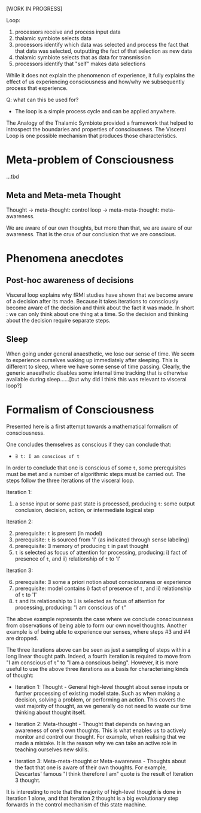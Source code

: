 [WORK IN PROGRESS]

Loop:
1. processors receive and process input data
2. thalamic symbiote selects data
3. processors identify which data was selected and process the fact that that data was selected, outputting the fact of that selection as new data
4. thalamic symbiote selects that as data for transmission
5. processors identify that "self" makes data selections

While it does not explain the phenomenon of experience, it fully explains the effect of us experiencing consciousness and how/why we subsequently process that experience.

Q: what can this be used for?
* The loop is a simple process cycle and can be applied anywhere.

The Analogy of the Thalamic Symbiote provided a framework that helped to introspect the boundaries and properties of consciousness. The Visceral Loop is one possible mechanism that produces those characteristics.

# Meta-problem of Consciousness
...tbd


## Meta and Meta-meta Thought
Thought -> meta-thought: control loop -> meta-meta-thought: meta-awareness. 

We are aware of our own thoughts, but more than that, we are aware of our awareness. That is the crux of our conclusion that we are conscious.

# Phenomena anecdotes
## Post-hoc awareness of decisions
Visceral loop explains why fRMI studies have shown that we become aware of a decision after its made. Because it takes iterations to consciously become aware of the decision and think about the fact it was made. In short : we can only think about one thing at a time. So the decision and thinking about the decision require separate steps. 

## Sleep
When going under general anaesthetic, we lose our sense of time. We seem to experience ourselves waking up immediately after sleeping. This is different to sleep, where we have some sense of time passing. Clearly, the generic anaesthetic disables some internal time tracking that is otherwise available during sleep......[but why did I think this was relevant to visceral loop?]

# Formalism of Consciousness
Presented here is a first attempt towards a mathematical formalism of consciousness.

One concludes themselves as conscious if they can conclude that:
* `∃ t: I am conscious of t`

In order to conclude that one is conscious of some `t`, some prerequisites must be met and a number of algorithmic steps must be carried out. The steps follow the three iterations of the visceral loop.

Iteration 1:

1. a sense input or some past state is processed, producing `t`: some output conclusion, decision, action, or intermediate logical step

Iteration 2:

2. prerequisite: `t` is present (in model)
3. prerequisite: `t` is sourced from 'I' (as indicated through sense labeling)
4. prerequisite: ∃ memory of producing `t` in past thought
5. `t` is selected as focus of attention for processing, producing: i) fact of presence of `t`, and ii) relationship of `t` to 'I'

Iteration 3:

6. prerequisite: ∃ some a priori notion about consciousness or experience
7. prerequisite: model contains i) fact of presence of `t`, and ii) relationship of `t` to 'I'
8. `t` and its relationship to `I` is selected as focus of attention for processing, producing: "I am conscious of `t`"

The above example represents the case where we conclude consciousness from observations of being able to form our own novel thoughts. Another example is of being able to experience our senses, where steps #3 and #4 are dropped.

The three iterations above can be seen as just a sampling of steps within a long linear thought path. Indeed, a fourth iteration is required to move from "I am conscious of `t`" to "I am a conscious being". However, it is more useful to use the above three iterations as a basis for characterising kinds of thought:

* Iteration 1: Thought - General high-level thought about sense inputs or further processing of existing model state. Such as when making a decision, solving a problem, or performing an action. This covers the vast majority of thought, as we generally do not need to waste our time thinking about thought itself.

* Iteration 2: Meta-thought - Thought that depends on having an awareness of one's own thoughts. This is what enables us to actively monitor and control our thought. For example, when realising that we made a mistake. It is the reason why we can take an active role in teaching ourselves new skills.

* Iteration 3: Meta-meta-thought or Meta-awareness - Thoughts about the fact that one is aware of their own thoughts. For example, Descartes' famous "I think therefore I am" quote is the result of Iteration 3 thought.

It is interesting to note that the majority of high-level thought is done in Iteration 1 alone, and that Iteration 2 thought is a big evolutionary step forwards in the control mechanism of this state machine.
